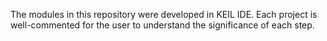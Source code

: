 The modules in this repository were developed in KEIL IDE. Each project is well-commented for the user to understand the significance of each step. 

